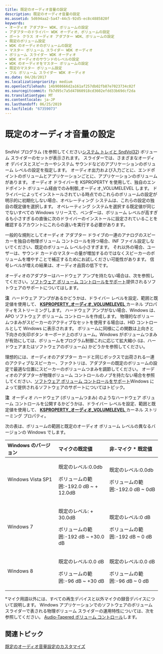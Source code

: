 ```yaml
---
title: 既定のオーディオ音量の設定
description: 既定のオーディオ音量の設定
ms.assetid: 5d694aa2-5a47-44c5-92d5-ec8c4885820f
keywords:
- オーディオ アダプター WDK、ボリュームの設定
- アダプターのドライバー WDK オーディオ、ボリュームの設定
- ポート クラス オーディオ アダプター WDK、ボリュームの設定
- 既定のボリューム設定
- WDK のオーディオのボリュームの設定
- マスター ボリューム スライダー WDK オーディオ
- ボリューム スライダー WDK オーディオ
- WDK オーディオのサウンドのレベルの設定
- WDK のオーディオをマスター ボリュームの設定
- 既定のマスター ボリューム設定
- フル ボリューム スライダー WDK オーディオ
ms.date: 04/20/2017
ms.localizationpriority: medium
ms.openlocfilehash: 14b908666d2a161af257db02fb87e7023734c02f
ms.sourcegitcommit: fb7d95c7a5d47860918cd3602efdd33b69dcf2da
ms.translationtype: MT
ms.contentlocale: ja-JP
ms.lasthandoff: 06/25/2019
ms.locfileid: "67359073"
---
```

# <a name="default-audio-volume-settings"></a>既定のオーディオ音量の設定


## <span id="default_audio_volume_settings"></span><span id="DEFAULT_AUDIO_VOLUME_SETTINGS"></span>


SndVol プログラム (を参照してください[システム トレイと SndVol32](systray-and-sndvol32.md)) ボリューム スライダーのセットが表示されます。 スライダーでは、さまざまなオーディオ デバイスとスピーカーやシステム サウンドなどのアプリケーションのボリューム レベルの設定を指定します。 オーディオ出力および入力ごとに、エンドポイントのボリュームとアプリケーションごとに、アプリケーションのボリュームがあります。 オーディオ ドライバーを KSPROPERTY を使用して、独自のエンドポイント ボリューム経由でのみ制御\_オーディオ\_VOLUMELEVEL します。 ドライバーによってインストールされている時点でのこれらのボリュームの設定が明示的に初期化しない場合、オペレーティング システムは、これらの設定の独自の既定値を選択します。 オペレーティング システムを選択する既定値が同じでないすべての Windows リリースで、ベンダーは、ボリューム レベルが高すぎるも小さすぎるの直後に次のドライバーのインストールに設定されていることを確認するアカウントにこれらの違いを実行する必要があります。

一般的な規則としてオーディオ アダプター ドライブの一連のアナログのスピーカーを独自の物理ボリューム コントロールを持つ場合、INF ファイル設定しないでください、既定のボリューム レベル小さすぎます。 それ以外の場合、ユーザーは、サウンド カードのマスターの量が増加するのではなくスピーカーのボリュームを増やすことで補正するためにお試しください可能性があります。 信号レベルが増えの結果は、オーディオ品質の低下です。

オーディオのアダプターはハードウェア アンプを持たない場合は、次を参照してください。[ソフトウェア ボリューム コントロールをサポート](software-volume-control-support.md)提供されるソフトウェアのサポートについてはします。

**注**  ハードウェア アンプがあるかどうかは、ドライバー レベルを設定、範囲と既定値を使用して、 [ **KSPROPERTY\_オーディオ\_VOLUMELEVEL** ](https://docs.microsoft.com/windows-hardware/drivers/audio/ksproperty-audio-volumelevel)カーネル プロパティをストリーミングします。 ハードウェア アンプがない場合、Windows は、APO ソフトウェア ボリューム コントロールを作成します。
物理的なボリュームつまみがスピーカーのアクティブなセットを使用する場合は、HID コントロールとして Windows に表示されます。 ボリュームに同様にこの関数は上向きと下向きの矢印ボタン キーボード上のボリューム。Windows がボリュームつまみが有効にしては、ボリュームをプログラム制御これに応じて拡大縮小 (は、ハードウェアまたはソフトウェアのボリューム) かどうかを参照してください。

 

理想的には、オーディオのアダプター カードと同じボックスで出荷される一連のアクティブなスピーカー、ファクトリは、アダプターの既定のボリュームの設定で最適な位置にスピーカーのボリュームつまみを調節してください。 オーディオのアダプターが物理ボリューム コントロールのノブを持たない場合を参照してください、[ソフトウェア ボリューム コントロールをサポート](https://docs.microsoft.com/windows-hardware/drivers/audio/software-volume-control-support)Windows によって提供されるソフトウェアのサポートについてはトピック。

**注**  オーディオ ハードウェア (ボリュームつまみ) のようなハードウェア ボリューム コントロールを公開するかどうかは、ドライバー レベルを設定、範囲と既定値を使用して、 [ **KSPROPERTY\_オーディオ\_VOLUMELEVEL** ](https://docs.microsoft.com/windows-hardware/drivers/audio/ksproperty-audio-volumelevel)カーネル ストリーミング プロパティ。

 

次の表は、ボリュームの範囲と既定のオーディオ ボリューム レベルの異なるバージョンの Windows でします。

<table>
<colgroup>
<col width="33%" />
<col width="33%" />
<col width="33%" />
</colgroup>
<thead>
<tr class="header">
<th align="left">Windows のバージョン</th>
<th align="left">マイクの既定値</th>
<th align="left">非-マイク * 既定値</th>
</tr>
</thead>
<tbody>
<tr class="odd">
<td align="left">Windows Vista SP1</td>
<td align="left"><p>既定のレベル:0.0db</p>
<p>ボリュームの範囲:-192.0 dB ~ + 12.0dB</p></td>
<td align="left"><p>既定のレベル:0.0db</p>
<p>ボリュームの範囲:-192.0 dB ~ 0dB</p></td>
</tr>
<tr class="even">
<td align="left">Windows 7</td>
<td align="left"><p>既定のレベル: + 30.0dB</p>
<p>ボリュームの範囲:-192 dB ~ +30.0 dB</p></td>
<td align="left"><p>既定のレベル:0 dB</p>
<p>ボリュームの範囲:-192 dB ~ 0 dB</p></td>
</tr>
<tr class="odd">
<td align="left">Windows 8</td>
<td align="left"><p>既定のレベル:0.0 dB</p>
<p>ボリュームの範囲:-96 dB ~ +30 dB</p></td>
<td align="left"><p>既定のレベル:0.0 dB</p>
<p>ボリュームの範囲:-96 dB ~ 0 dB</p></td>
</tr>
</tbody>
</table>

 

\*マイク用語以外には、すべての再生デバイスと以外マイクの録音デバイスについて説明します。
Windows アプリケーションでのソフトウェアのボリューム スライダーで表される物理ボリューム スライダーの運用特性については、次を参照してください。 [Audio-Tapered ボリューム コントロール](https://docs.microsoft.com/windows/desktop/CoreAudio/audio-tapered-volume-controls)します。

## <a name="span-idrelatedtopicsspanrelated-topics"></a><span id="related_topics"></span>関連トピック
[既定のオーディオ音量設定のカスタマイズ](customizing-default-audio-volume-settings.md)  



